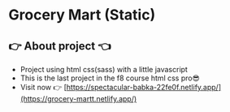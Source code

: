 # Grocery Mart (Static)

## 👉 About project 👈
- Project using html css(sass) with a little javascript
- This is the last project in the f8 course html css pro😎
- Visit now 👉 [https://spectacular-babka-22fe0f.netlify.app/](https://grocery-martt.netlify.app/)
